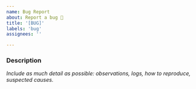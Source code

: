 ```yaml
---
name: Bug Report
about: Report a bug 🐞
title: '[BUG]'
labels: 'bug'
assignees: ''

---
```


### Description

*Include as much detail as possible: observations, logs, how to reproduce, suspected causes.*
